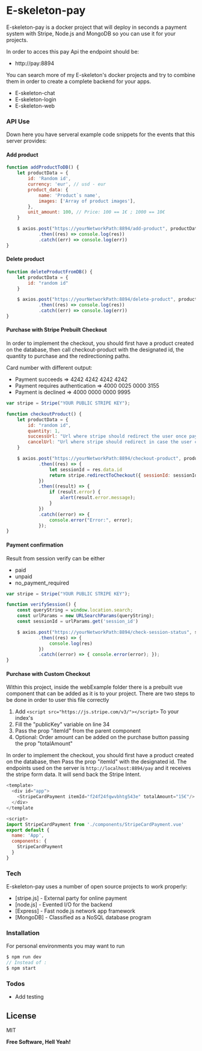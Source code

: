 # E-skeleton-pay

E-skeleton-pay is a docker project that will deploy in seconds a payment system with Stripe, Node.js and MongoDB so you can use it for your projects.

In order to acces this pay Api the endpoint should be:
- http://pay:8894

You can search more of my E-skeleton's docker projects and try to combine them in order to create a complete backend for your apps.
  - E-skeleton-chat
  - E-skeleton-login
  - E-skeleton-web


### API Use

Down here you have serveral example code snippets for the events that this server provides:

#### Add product

```js
function addProductToDB() { 
	let productData = {
        id: 'Random id',
        currency: 'eur', // usd - eur 
        product_data: {
            name: 'Product`s name',
            images: ['Array of product images'],
        },
        unit_amount: 100, // Price: 100 == 1€ ; 1000 == 10€
	}

	$ axios.post("https://yourNetworkPath:8894/add-product", productData)
            .then((res) => console.log(res))
            .catch((err) => console.log(err))
}
```

#### Delete product

```js
function deleteProductFromDB() { 
	let productData = {
        id: "random id"
	}

	$ axios.post("https://yourNetworkPath:8894/delete-product", productData)
            .then((res) => console.log(res))
            .catch((err) => console.log(err))
}
```

#### Purchase with Stripe Prebuilt Checkout
In order to implement the checkout, you should first have a product created on the database, then call checkout-product with the designated id, the quantity to purchase and the redirectioning paths.

Card number with different output:
*   Payment succeeds                    => 4242 4242 4242 4242
*   Payment requires authentication     => 4000 0025 0000 3155
*   Payment is declined                 => 4000 0000 0000 9995

```js
var stripe = Stripe("YOUR PUBLIC STRIPE KEY");

function checkoutProduct() { 
	let productData = {
        id: "random id",
        quantity: 1,
        successUrl: "Url where stripe should redirect the user once payment is done",
        cancelUrl: "Url where stripe should redirect in case the user cancel's the process"
	}

	$ axios.post("https://yourNetworkPath:8894/checkout-product", productData)
            .then((res) => {
                let sessionId = res.data.id
                return stripe.redirectToCheckout({ sessionId: sessionId });
            })
            .then((result) => {
                if (result.error) {
                    alert(result.error.message);
                }
            })
            .catch((error) => {
                console.error("Error:", error);
            });
}
```


#### Payment confirmation
Result from session verify can be either
*   paid
*   unpaid
*   no_payment_required

```js
var stripe = Stripe("YOUR PUBLIC STRIPE KEY");

function verifySession() { 
    const queryString = window.location.search;
    const urlParams = new URLSearchParams(queryString);
    const sessionId = urlParams.get('session_id')

	$ axios.post("https://yourNetworkPath:8894/check-session-status", sessionId)
            .then((res) => {
                console.log(res)
            })
            .catch((error) => { console.error(error); });
}
```

#### Purchase with Custom Checkout
Within this project, inside the webExample folder there is a prebuilt vue component that can be added as it is to your project.
There are two steps to be done in order to user this file correctly
1. Add ```<script src="https://js.stripe.com/v3/"></script>``` To your index's <head>
2. Fill the "publicKey" variable on line 34
3. Pass the prop "itemId" from the parent component
4. Optional: Order amount can be added on the purchase button passing the prop "totalAmount" 

In order to implement the checkout, you should first have a product created on the database, then Pass the prop "itemId" with the designated id.
The endpoints used on the server is ``` http://localhost:8894/pay ``` and it receives the stripe form data. It will send back the Stripe Intent.


```js
<template>
  <div id="app">
    <StripeCardPayment itemId="f24f24fqwvbhtg543e" totalAmount="15€"/>
  </div>
</template

<script>
import StripeCardPayment from './components/StripeCardPayment.vue'
export default {
  name: 'App',
  components: {
    StripeCardPayment
  }
}
```


### Tech

E-skeleton-pay uses a number of open source projects to work properly:

* [stripe.js] - External party for online payment
* [node.js] - Evented I/O for the backend
* [Express] - Fast node.js network app framework 
* [MongoDB] - Classified as a NoSQL database program

### Installation
For personal environments you may want to run

```js
$ npm run dev
// Instead of :
$ npm start
```

### Todos

 - Add testing

License
----

MIT


**Free Software, Hell Yeah!**